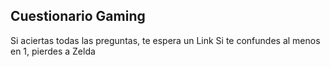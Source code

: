 ## Cuestionario Gaming 

Si aciertas todas las preguntas, te espera un Link
Si te confundes al menos en 1, pierdes a Zelda 
